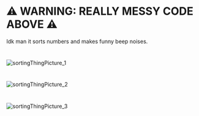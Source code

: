 # ⚠ WARNING: REALLY MESSY CODE ABOVE ⚠
Idk man it sorts numbers and makes funny beep noises.
#
![sortingThingPicture_1](https://user-images.githubusercontent.com/50257609/177729269-c9393cd8-1abd-464b-9199-86e238baec15.png)
#
![sortingThingPicture_2](https://user-images.githubusercontent.com/50257609/177729542-ad7280f7-826f-4d00-a5b9-fde042726b83.png)
#
![sortingThingPicture_3](https://user-images.githubusercontent.com/50257609/177730152-4d587ebb-bfc0-4ad9-a103-eb89ef7009bb.png)
